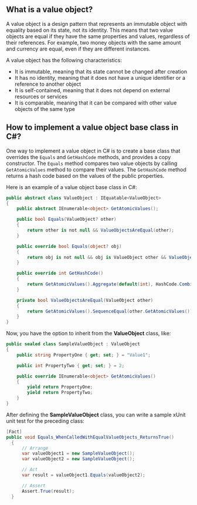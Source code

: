 ## What is a value object?

A value object is a design pattern that represents an immutable object with equality based on its state, not its identity. This means that two value objects are equal if they have the same properties and values, regardless of their references. For example, two money objects with the same amount and currency are equal, even if they are different instances.

A value object has the following characteristics:

- It is immutable, meaning that its state cannot be changed after creation
- It has no identity, meaning that it does not have a unique identifier or a reference to another object
- It is self-contained, meaning that it does not depend on external resources or services
- It is comparable, meaning that it can be compared with other value objects of the same type

## How to implement a value object base class in C#?

One way to implement a value object in C# is to create a base class that overrides the `Equals` and `GetHashCode` methods, and provides a copy constructor. The `Equals` method compares two value objects by calling `GetAtomicValues` method to compare their values. The `GetHashCode` method returns a hash code based on the values of the public properties. 

Here is an example of a value object base class in C#:

```csharp
public abstract class ValueObject : IEquatable<ValueObject>
{    
    public abstract IEnumerable<object> GetAtomicValues();

    public bool Equals(ValueObject? other)
    {
        return other is not null && ValueObjectsAreEqual(other);
    }

    public override bool Equals(object? obj)
    {
        return obj is not null && obj is ValueObject other && ValueObjectsAreEqual(other);
    }    

    public override int GetHashCode()
    {
        return GetAtomicValues().Aggregate(default(int), HashCode.Combine);
    }

    private bool ValueObjectsAreEqual(ValueObject other)
    {
        return GetAtomicValues().SequenceEqual(other.GetAtomicValues());
    }
}
```
Now, you have the option to inherit from the **ValueObject** class, like:

```csharp
public sealed class SampleValueObject : ValueObject
{
    public string PropertyOne { get; set; } = "Value1";

    public int PropertyTwo { get; set; } = 2;

    public override IEnumerable<object> GetAtomicValues()
    {
        yield return PropertyOne;
        yield return PropertyTwo;
    }
}
```

After defining the **SampleValueObject** class, you can write a sample xUnit unit test for the preceding class:

```csharp
[Fact]
public void Equals_WhenCalledWithEqualValueObjects_ReturnsTrue()
  {
      // Arrange
      var valueObject1 = new SampleValueObject();
      var valueObject2 = new SampleValueObject();

      // Act
      var result = valueObject1.Equals(valueObject2);

      // Assert
      Assert.True(result);
  }
```